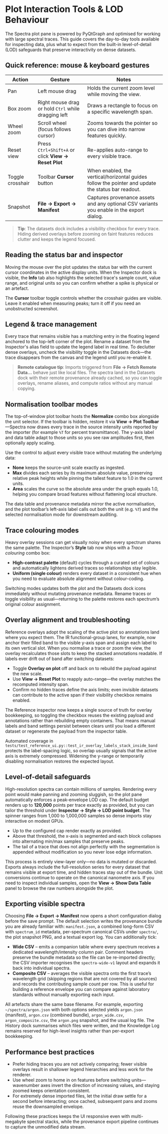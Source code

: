 # Plot Interaction Tools & LOD Behaviour

The Spectra plot pane is powered by PyQtGraph and optimised for working with large spectral traces. This guide covers the day-to-day tools available for inspecting data, plus what to expect from the built-in level-of-detail (LOD) safeguards that preserve interactivity on dense datasets.

## Quick reference: mouse & keyboard gestures

| Action | Gesture | Notes |
| --- | --- | --- |
| Pan | Left mouse drag | Holds the current zoom level while moving the view. |
| Box zoom | Right mouse drag or hold `Ctrl` while dragging left | Draws a rectangle to focus on a specific wavelength span. |
| Wheel zoom | Scroll wheel (focus follows cursor) | Zooms towards the pointer so you can dive into narrow features quickly. |
| Reset view | Press `Ctrl+Shift+A` or click **View → Reset Plot** | Re-applies auto-range to every visible trace. |
| Toggle crosshair | Toolbar **Cursor** button | When enabled, the vertical/horizontal guides follow the pointer and update the status bar readout. |
| Snapshot | **File → Export → Manifest** | Captures provenance assets and any optional CSV variants you enable in the export dialog. |

> **Tip**: The datasets dock includes a visibility checkbox for every trace. Hiding derived overlays before zooming on faint features reduces clutter and keeps the legend focused.

## Reading the status bar and inspector

Moving the mouse over the plot updates the status bar with the current cursor coordinates in the active display units. When the Inspector dock is visible, the **Info** tab also highlights the selected trace's sample count, value range, and original units so you can confirm whether a spike is physical or an artefact.

The **Cursor** toolbar toggle controls whether the crosshair guides are visible. Leave it enabled when measuring peaks; turn it off if you need an unobstructed screenshot.

## Legend & trace management

Every trace that remains visible has a matching entry in the floating legend anchored to the top-left corner of the plot. Rename a dataset from the Inspector's alias field to update the legend label in real time. To declutter dense overlays, uncheck the visibility toggle in the Datasets dock—the trace disappears from the canvas and the legend until you re-enable it.

> **Remote catalogue tip**: Imports triggered from **File → Fetch Remote Data…** behave just like local files. The spectra land in the Datasets dock with their remote provenance already cached, so you can toggle overlays, rename aliases, and compute ratios without any manual copying.

## Normalisation toolbar modes

The top-of-window plot toolbar hosts the **Normalize** combo box alongside the unit selector. If the toolbar is hidden, restore it via **View → Plot Toolbar**—Spectra now draws every trace in the source intensity units reported by the importer (for example `%T` for percent transmittance). The y-axis label and data table adapt to those units so you see raw amplitudes first, then optionally apply scaling.

Use the control to adjust every visible trace without mutating the underlying data:

- **None** keeps the source-unit scale exactly as ingested.
- **Max** divides each series by its maximum absolute value, preserving relative peak heights while pinning the tallest feature to 1.0 in the current units.
- **Area** scales the curve so the absolute area under the graph equals 1.0, helping you compare broad features without flattening local structure.

The data table and provenance metadata mirror the active normalisation, and the plot toolbar’s left-axis label calls out both the unit (e.g. `%T`) and the selected normalisation mode for downstream auditing.

## Trace colouring modes

Heavy overlay sessions can get visually noisy when every spectrum shares the same palette. The Inspector’s **Style** tab now ships
with a *Trace colouring* combo box:

- **High-contrast palette** (default) cycles through a curated set of colours and automatically lightens derived traces so
  relationships stay legible.
- **Uniform (single colour)** renders every dataset in a consistent hue when you need to evaluate absolute alignment without
  colour-coding.

Switching modes updates both the plot and the Datasets dock icons immediately without mutating provenance metadata. Rename traces
or toggle visibility as usual—returning to the palette restores each spectrum’s original colour assignment.

## Overlay alignment and troubleshooting

Reference overlays adopt the scaling of the active plot so annotations land where you expect them. The IR functional-group lanes, for example, now anchor their filled band to the visible y-axis span and assign each label to its own vertical slot. When you normalise a trace or zoom the view, the overlay recalculates those slots to keep the stacked annotations readable. If labels ever drift out of band after switching datasets:

- Toggle **Overlay on plot** off and back on to rebuild the payload against the new scale.
- Use **View → Reset Plot** to reapply auto-range—the overlay matches the recomputed intensity span.
- Confirm no hidden traces define the axis limits; even invisible datasets can contribute to the active span if their visibility checkbox remains enabled.

The Reference inspector now keeps a single source of truth for overlay bookkeeping, so toggling the checkbox reuses the existing
payload and annotations rather than rebuilding empty containers. That means manual labels and band settings persist between
clears until you load a different dataset or regenerate the payload from the inspector table.

Automated coverage in `tests/test_reference_ui.py::test_ir_overlay_labels_stack_inside_band` protects the label-spacing logic, so overlap usually signals that the active axis is extremely compressed. Widening the y-range or temporarily disabling normalisation restores the expected layout.

## Level-of-detail safeguards

High-resolution spectra can contain millions of samples. Rendering every point would make panning and zooming sluggish, so the plot pane automatically enforces a peak-envelope LOD cap. The default budget renders up to **120,000** points per trace exactly as provided, but you can tailor the threshold under **Inspector → Style → LOD point budget**. The spinner ranges from 1,000 to 1,000,000 samples so dense imports stay interactive on modest GPUs.

- Up to the configured cap render exactly as provided.
- Above that threshold, the x-axis is segmented and each block collapses into alternating min/max samples that preserve peaks.
- The tail of a trace that does not align perfectly with the segmentation is appended without modification so you never lose edge information.

This process is entirely view-layer only—no data is mutated or discarded. Exports always include the full-resolution series for every dataset that remains visible at export time, and hidden traces stay out of the bundle. Unit conversions continue to operate on the canonical nanometre axis. If you need to inspect individual samples, open the **View → Show Data Table** panel to browse the raw numbers alongside the plot.

## Exporting visible spectra

Choosing **File → Export → Manifest** now opens a short configuration dialog before the save prompt. The default selection writes the provenance bundle you are already familiar with: `manifest.json`, a combined long-form CSV with `spectrum_id` metadata, per-spectrum canonical CSVs under `spectra/`, the plot snapshot PNG, and a textual export log. You can additionally tick:

- **Wide CSV** – emits a companion table where every spectrum receives a dedicated wavelength/intensity column pair. Comment headers preserve the bundle metadata so the file can be re-imported directly; the CSV importer recognises the `spectra-wide-v1` layout and expands it back into individual spectra.
- **Composite CSV** – averages the visible spectra onto the first trace’s wavelength grid (skipping regions that are not covered by all sources) and records the contributing sample count per row. This is useful for building a reference envelope you can compare against laboratory standards without manually exporting each input.

All artefacts share the same base filename. For example, exporting `~/spectra/argon.json` with both options selected yields `argon.json` (manifest), `argon.csv` (combined bundle), `argon_wide.csv`, `argon_composite.csv`, the `argon.png` snapshot, and the usual log file. The History dock summarises which files were written, and the Knowledge Log remains reserved for high-level insights rather than per-export bookkeeping.

## Performance best practices

- Prefer hiding traces you are not actively comparing; fewer visible overlays result in shallower legend hierarchies and less work for the renderer.
- Use wheel zoom to home in on features before switching units—wavenumber axes invert the direction of increasing values, and staying zoomed keeps orientation consistent.
- For extremely dense imported files, let the initial draw settle for a second before interacting; once cached, subsequent pans and zooms reuse the downsampled envelope.

Following these practices keeps the UI responsive even with multi-megabyte spectral stacks, while the provenance export pipeline continues to capture the unmodified data stream.
